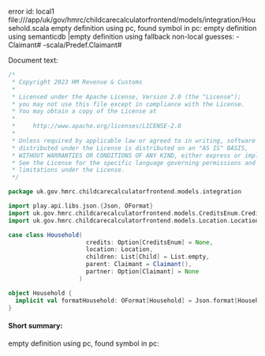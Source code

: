 error id: local1
file://<WORKSPACE>/app/uk/gov/hmrc/childcarecalculatorfrontend/models/integration/Household.scala
empty definition using pc, found symbol in pc: 
empty definition using semanticdb
|empty definition using fallback
non-local guesses:
	 -Claimant#
	 -scala/Predef.Claimant#

Document text:

```scala
/*
 * Copyright 2023 HM Revenue & Customs
 *
 * Licensed under the Apache License, Version 2.0 (the "License");
 * you may not use this file except in compliance with the License.
 * You may obtain a copy of the License at
 *
 *     http://www.apache.org/licenses/LICENSE-2.0
 *
 * Unless required by applicable law or agreed to in writing, software
 * distributed under the License is distributed on an "AS IS" BASIS,
 * WITHOUT WARRANTIES OR CONDITIONS OF ANY KIND, either express or implied.
 * See the License for the specific language governing permissions and
 * limitations under the License.
 */

package uk.gov.hmrc.childcarecalculatorfrontend.models.integration

import play.api.libs.json.{Json, OFormat}
import uk.gov.hmrc.childcarecalculatorfrontend.models.CreditsEnum.CreditsEnum
import uk.gov.hmrc.childcarecalculatorfrontend.models.Location.Location

case class Household(
                      credits: Option[CreditsEnum] = None,
                      location: Location,
                      children: List[Child] = List.empty,
                      parent: Claimant = Claimant(),
                      partner: Option[Claimant] = None
                    )

object Household {
  implicit val formatHousehold: OFormat[Household] = Json.format[Household]
}

```

#### Short summary: 

empty definition using pc, found symbol in pc: 